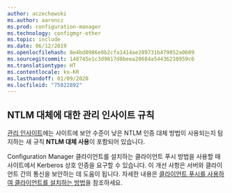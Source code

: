 ```yaml
---
author: aczechowski
ms.author: aaroncz
ms.prod: configuration-manager
ms.technology: configmgr-other
ms.topic: include
ms.date: 06/12/2019
ms.openlocfilehash: 8e4bd0986e0b2cfa1414ae289731b479052a0609
ms.sourcegitcommit: 148745e1c3d9817d8beea20684a54436210959c6
ms.translationtype: HT
ms.contentlocale: ko-KR
ms.lasthandoff: 01/09/2020
ms.locfileid: "75822892"
---
```

## <a name="bkmk_ntlm"></a> NTLM 대체에 대한 관리 인사이트 규칙

<!--4572953-->

[관리 인사이트](/sccm/core/servers/manage/management-insights)에는 사이트에 보안 수준이 낮은 NTLM 인증 대체 방법이 사용되는지 탐지하는 새 규칙 **NTLM 대체 사용**이 포함되어 있습니다.

Configuration Manager 클라이언트를 설치하는 클라이언트 푸시 방법을 사용할 때 사이트에서 Kerberos 상호 인증을 요구할 수 있습니다. 이 개선 사항은 서버와 클라이언트 간의 통신을 보안하는 데 도움이 됩니다. 자세한 내용은 [클라이언트 푸시를 사용하여 클라이언트를 설치하는 방법](/sccm/core/clients/deploy/deploy-clients-to-windows-computers#BKMK_ClientPush)을 참조하세요.
